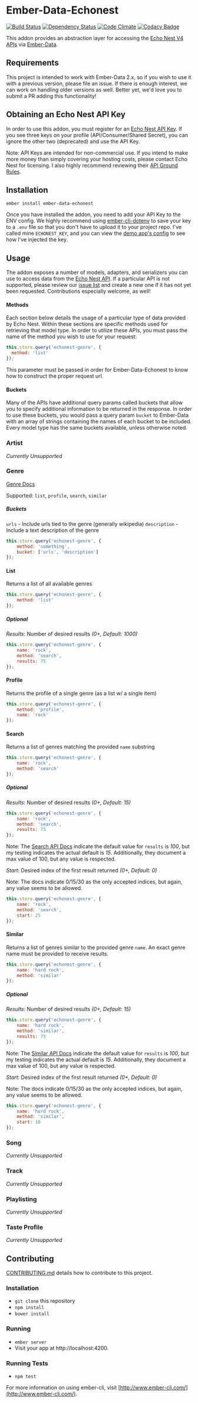 # Ember-Data-Echonest

[![Build Status](https://travis-ci.org/elwayman02/ember-data-echonest.svg)](https://travis-ci.org/elwayman02/ember-data-echonest)
[![Dependency Status](https://www.versioneye.com/user/projects/55f4f6ab3ed89400170002ef/badge.svg?style=flat)](https://www.versioneye.com/user/projects/55f4f6ab3ed89400170002ef)
[![Code Climate](https://codeclimate.com/github/elwayman02/ember-data-echonest/badges/gpa.svg)](https://codeclimate.com/github/elwayman02/ember-data-echonest)
[![Codacy Badge](https://api.codacy.com/project/badge/c02761bbd57647b9ab5efc83191a2ef2)](https://www.codacy.com/app/hawker-jordan/ember-data-echonest)

This addon provides an abstraction layer for accessing the 
[Echo Nest V4 APIs](http://developer.echonest.com/docs/v4/index.html) via [Ember-Data](http://emberjs.com/api/data/).

## Requirements

This project is intended to work with Ember-Data 2.x, so if you wish to use it with a previous version, please file an issue.
If there is enough interest, we can work on handling older versions as well. Better yet, we'd love you to submit a PR adding this functionality!

## Obtaining an Echo Nest API Key

In order to use this addon, you must register for an [Echo Nest API Key](http://developer.echonest.com/docs/v4/index.html#keys).
If you see three keys on your profile (API/Consumer/Shared Secret), you can ignore the other two (deprecated) and use the API Key.

Note: API Keys are intended for non-commercial use. If you intend to make more money than simply covering your hosting costs,
please contact Echo Nest for licensing. I also highly recommend reviewing their [API Ground Rules](http://developer.echonest.com/docs/v4/index.html#ground-rules).

## Installation

`ember install ember-data-echonest`

Once you have installed the addon, you need to add your API Key to the ENV config. We highly recommend using 
[ember-cli-dotenv](https://github.com/fivetanley/ember-cli-dotenv) to save your key to a `.env` file so that 
you don't have to upload it to your project repo. I've called mine `ECHONEST_KEY`, and you can view the 
[demo app's config](https://github.com/elwayman02/ember-data-echonest/blob/master/tests/dummy/config/environment.js#L21) 
to see how I've injected the key.

## Usage

The addon exposes a number of models, adapters, and serializers you can use to access data from the 
[Echo Nest API](http://developer.echonest.com/docs/v4/index.html). If a particular API is not supported, please 
review our [issue list](https://github.com/elwayman02/ember-data-echonest/issues) and create a new one if it has
not yet been requested. Contributions especially welcome, as well!

#### Methods

Each section below details the usage of a particular type of data provided by Echo Nest. Within these sections are 
specific methods used for retrieving that model type. In order to utilize these APIs, you must pass the name
of the method you wish to use for your request:

```javascript
this.store.query('echonest-genre', {
  method: 'list'
});
```

This parameter must be passed in order for Ember-Data-Echonest to know how to construct the proper request url.

#### Buckets

Many of the APIs have additional query params called buckets that allow you to specify additional information to be 
returned in the response. In order to use these buckets, you would pass a query param `bucket` to Ember-Data with 
an array of strings containing the names of each bucket to be included. Every model type has the same buckets available,
unless otherwise noted.

### Artist

_Currently Unsupported_

### Genre

[Genre Docs](http://developer.echonest.com/docs/v4/genre.html)

Supported: `list`, `profile`, `search`, `similar`

##### Buckets

`urls` - Include urls tied to the genre (generally wikipedia)
`description` - Include a text description of the genre

```javascript
this.store.query('echonest-genre', {
    method: 'something',
    bucket: ['urls', 'description'] 
});
```

#### List

Returns a list of all available genres

```javascript
this.store.query('echonest-genre', {
    method: 'list'
});
```

##### Optional

*Results*: Number of desired results _(0+, Default: 1000)_

```javascript
this.store.query('echonest-genre', {
    name: 'rock',
    method: 'search',
    results: 75
});
```

#### Profile

Returns the profile of a single genre (as a list w/ a single item)

```javascript
this.store.query('echonest-genre', {
    method: 'profile',
    name: 'rock'
});
```

#### Search

Returns a list of genres matching the provided `name` substring

```javascript
this.store.query('echonest-genre', {
    name: 'rock',
    method: 'search'
});
```

##### Optional

*Results*: Number of desired results _(0+, Default: 15)_

```javascript
this.store.query('echonest-genre', {
    name: 'rock',
    method: 'search',
    results: 75
});
```

Note: The [Search API Docs](http://developer.echonest.com/docs/v4/genre.html#search) indicate the default value for
`results` is _100_, but my testing indicates the actual default is _15_. Additionally, they document a max value of 100, 
but any value is respected.

*Start*: Desired index of the first result returned _(0+, Default: 0)_

Note: The docs indicate 0/15/30 as the only accepted indices, but again, any value seems to be allowed.

```javascript
this.store.query('echonest-genre', {
    name: 'rock',
    method: 'search',
    start: 25
});
```

#### Similar

Returns a list of genres similar to the provided genre `name`. An exact genre name must be provided to receive results.

```javascript
this.store.query('echonest-genre', {
    name: 'hard rock',
    method: 'similar'
});
```

##### Optional

*Results*: Number of desired results _(0+, Default: 15)_

```javascript
this.store.query('echonest-genre', {
    name: 'hard rock',
    method: 'similar',
    results: 75
});
```

Note: The [Similar API Docs](http://developer.echonest.com/docs/v4/genre.html#similar) indicate the default value for
`results` is _100_, but my testing indicates the actual default is _15_. Additionally, they document a max value of 100, 
but any value is respected.

*Start*: Desired index of the first result returned _(0+, Default: 0)_

Note: The docs indicate 0/15/30 as the only accepted indices, but again, any value seems to be allowed.

```javascript
this.store.query('echonest-genre', {
    name: 'hard rock',
    method: 'similar',
    start: 10
});
```

### Song

_Currently Unsupported_

### Track

_Currently Unsupported_

### Playlisting

_Currently Unsupported_

### Taste Profile

_Currently Unsupported_

## Contributing

[CONTRIBUTING.md](https://github.com/elwayman02/ember-data-echonest/blob/master/CONTRIBUTING.md) details how to contribute to this project.

### Installation

* `git clone` this repository
* `npm install`
* `bower install`

### Running

* `ember server`
* Visit your app at http://localhost:4200.

### Running Tests

* `npm test`

For more information on using ember-cli, visit [http://www.ember-cli.com/](http://www.ember-cli.com/).
